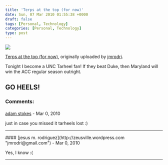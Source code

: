 ```yaml
---
title: 'Terps at the top (for now)'
date: Sun, 07 Mar 2010 01:55:38 +0000
draft: false
tags: [Personal, Technology]
categories: [Personal, Technology]
type: post
---
```


[![](http://farm3.static.flickr.com/2686/4411447391_ea7b7e52b0.jpg)](http://www.flickr.com/photos/jmrodri/4411447391/ "photo sharing")

[Terps at the top (for now)](http://www.flickr.com/photos/jmrodri/4411447391/), originally uploaded by [jmrodri](http://www.flickr.com/people/jmrodri/).

Tonight I become a UNC Tarheel fan! If they beat Duke, then Maryland will win the ACC regular season outright.

GO HEELS!
---
### Comments:
####
[adam stokes]( "adam.stokes@gmail.com") - <time datetime="2010-03-07 12:37:04">Mar 0, 2010</time>

just in case you missed it tarheels lost :)
<hr />
####
[jesus m. rodriguez](http://zeusville.wordpress.com "jmrodri@gmail.com") - <time datetime="2010-03-07 17:14:09">Mar 0, 2010</time>

Yes, I know :(
<hr />
